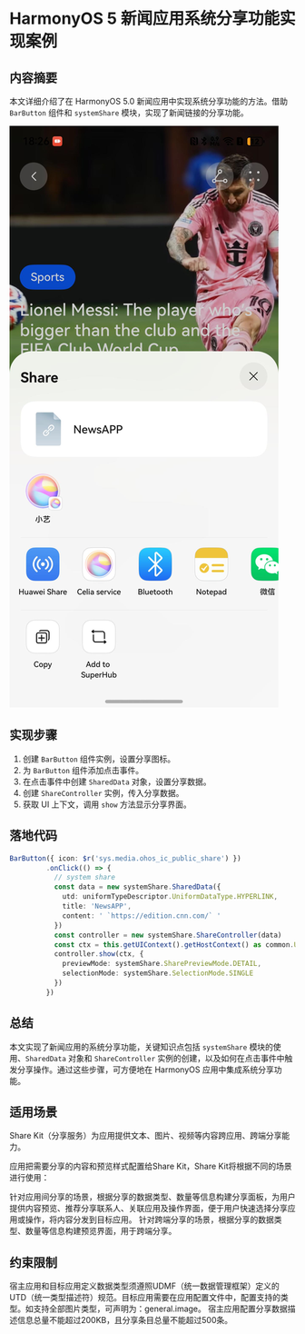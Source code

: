 # HarmonyOS 5 新闻应用系统分享功能实现案例

## 内容摘要
本文详细介绍了在 HarmonyOS 5.0 新闻应用中实现系统分享功能的方法。借助 `BarButton` 组件和 `systemShare` 模块，实现了新闻链接的分享功能。

![效果图](img04.png)

## 实现步骤
1. 创建 `BarButton` 组件实例，设置分享图标。
2. 为 `BarButton` 组件添加点击事件。
3. 在点击事件中创建 `SharedData` 对象，设置分享数据。
4. 创建 `ShareController` 实例，传入分享数据。
5. 获取 UI 上下文，调用 `show` 方法显示分享界面。

## 落地代码
```typescript
BarButton({ icon: $r('sys.media.ohos_ic_public_share') }) 
         .onClick(() => { 
           // system share 
           const data = new systemShare.SharedData({ 
             utd: uniformTypeDescriptor.UniformDataType.HYPERLINK, 
             title: 'NewsAPP', 
             content: ' `https://edition.cnn.com/` ' 
           }) 
           const controller = new systemShare.ShareController(data) 
           const ctx = this.getUIContext().getHostContext() as common.UIAbilityContext 
           controller.show(ctx, { 
             previewMode: systemShare.SharePreviewMode.DETAIL, 
             selectionMode: systemShare.SelectionMode.SINGLE 
           }) 
         }) 
```

## 总结
本文实现了新闻应用的系统分享功能，关键知识点包括 `systemShare` 模块的使用、`SharedData` 对象和 `ShareController` 实例的创建，以及如何在点击事件中触发分享操作。通过这些步骤，可方便地在 HarmonyOS 应用中集成系统分享功能。


## 适用场景

Share Kit（分享服务）为应用提供文本、图片、视频等内容跨应用、跨端分享能力。

应用把需要分享的内容和预览样式配置给Share Kit，Share Kit将根据不同的场景进行使用：

针对应用间分享的场景，根据分享的数据类型、数量等信息构建分享面板，为用户提供内容预览、推荐分享联系人、关联应用及操作界面，便于用户快速选择分享应用或操作，将内容分发到目标应用。
针对跨端分享的场景，根据分享的数据类型、数量等信息构建预览界面，用于跨端分享。

## 约束限制

宿主应用和目标应用定义数据类型须遵照UDMF（统一数据管理框架）定义的UTD（统一类型描述符）规范。目标应用需要在应用配置文件中，配置支持的类型。如支持全部图片类型，可声明为：general.image。
宿主应用配置分享数据描述信息总量不能超过200KB，且分享条目总量不能超过500条。